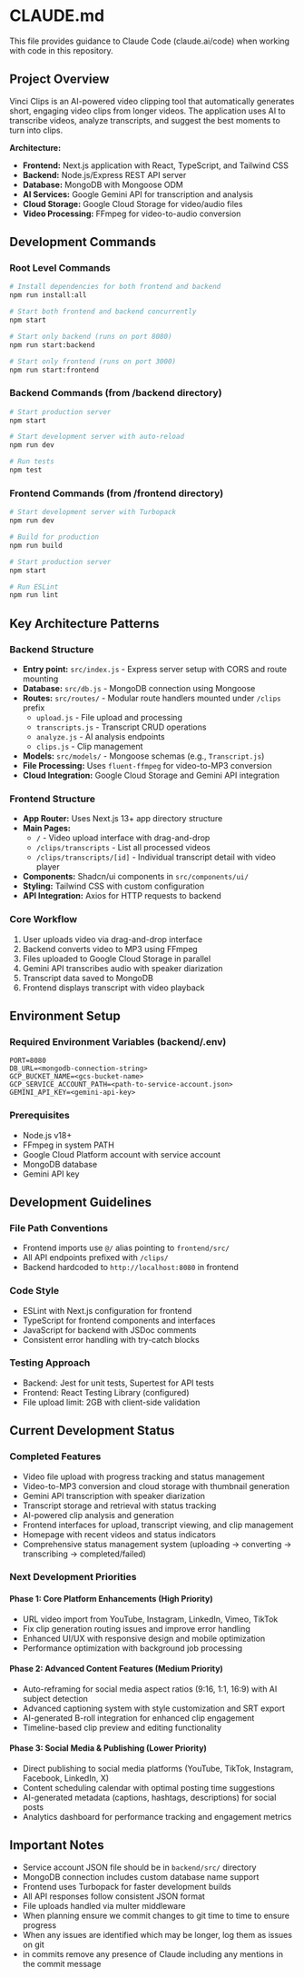 # CLAUDE.md

This file provides guidance to Claude Code (claude.ai/code) when working with code in this repository.

## Project Overview

Vinci Clips is an AI-powered video clipping tool that automatically generates short, engaging video clips from longer videos. The application uses AI to transcribe videos, analyze transcripts, and suggest the best moments to turn into clips.

**Architecture:**
- **Frontend:** Next.js application with React, TypeScript, and Tailwind CSS
- **Backend:** Node.js/Express REST API server
- **Database:** MongoDB with Mongoose ODM
- **AI Services:** Google Gemini API for transcription and analysis
- **Cloud Storage:** Google Cloud Storage for video/audio files
- **Video Processing:** FFmpeg for video-to-audio conversion

## Development Commands

### Root Level Commands
```bash
# Install dependencies for both frontend and backend
npm run install:all

# Start both frontend and backend concurrently
npm start

# Start only backend (runs on port 8080)
npm run start:backend

# Start only frontend (runs on port 3000)
npm run start:frontend
```

### Backend Commands (from /backend directory)
```bash
# Start production server
npm start

# Start development server with auto-reload
npm run dev

# Run tests
npm test
```

### Frontend Commands (from /frontend directory)
```bash
# Start development server with Turbopack
npm run dev

# Build for production
npm run build

# Start production server
npm start

# Run ESLint
npm run lint
```

## Key Architecture Patterns

### Backend Structure
- **Entry point:** `src/index.js` - Express server setup with CORS and route mounting
- **Database:** `src/db.js` - MongoDB connection using Mongoose
- **Routes:** `src/routes/` - Modular route handlers mounted under `/clips` prefix
  - `upload.js` - File upload and processing
  - `transcripts.js` - Transcript CRUD operations
  - `analyze.js` - AI analysis endpoints
  - `clips.js` - Clip management
- **Models:** `src/models/` - Mongoose schemas (e.g., `Transcript.js`)
- **File Processing:** Uses `fluent-ffmpeg` for video-to-MP3 conversion
- **Cloud Integration:** Google Cloud Storage and Gemini API integration

### Frontend Structure
- **App Router:** Uses Next.js 13+ app directory structure
- **Main Pages:**
  - `/` - Video upload interface with drag-and-drop
  - `/clips/transcripts` - List all processed videos
  - `/clips/transcripts/[id]` - Individual transcript detail with video player
- **Components:** Shadcn/ui components in `src/components/ui/`
- **Styling:** Tailwind CSS with custom configuration
- **API Integration:** Axios for HTTP requests to backend

### Core Workflow
1. User uploads video via drag-and-drop interface
2. Backend converts video to MP3 using FFmpeg
3. Files uploaded to Google Cloud Storage in parallel
4. Gemini API transcribes audio with speaker diarization
5. Transcript data saved to MongoDB
6. Frontend displays transcript with video playback

## Environment Setup

### Required Environment Variables (backend/.env)
```
PORT=8080
DB_URL=<mongodb-connection-string>
GCP_BUCKET_NAME=<gcs-bucket-name>
GCP_SERVICE_ACCOUNT_PATH=<path-to-service-account.json>
GEMINI_API_KEY=<gemini-api-key>
```

### Prerequisites
- Node.js v18+
- FFmpeg in system PATH
- Google Cloud Platform account with service account
- MongoDB database
- Gemini API key

## Development Guidelines

### File Path Conventions
- Frontend imports use `@/` alias pointing to `frontend/src/`
- All API endpoints prefixed with `/clips/`
- Backend hardcoded to `http://localhost:8080` in frontend

### Code Style
- ESLint with Next.js configuration for frontend
- TypeScript for frontend components and interfaces
- JavaScript for backend with JSDoc comments
- Consistent error handling with try-catch blocks

### Testing Approach
- Backend: Jest for unit tests, Supertest for API tests
- Frontend: React Testing Library (configured)
- File upload limit: 2GB with client-side validation

## Current Development Status

### Completed Features
- Video file upload with progress tracking and status management
- Video-to-MP3 conversion and cloud storage with thumbnail generation
- Gemini API transcription with speaker diarization
- Transcript storage and retrieval with status tracking
- AI-powered clip analysis and generation
- Frontend interfaces for upload, transcript viewing, and clip management
- Homepage with recent videos and status indicators
- Comprehensive status management system (uploading → converting → transcribing → completed/failed)

### Next Development Priorities
#### Phase 1: Core Platform Enhancements (High Priority)
- URL video import from YouTube, Instagram, LinkedIn, Vimeo, TikTok
- Fix clip generation routing issues and improve error handling
- Enhanced UI/UX with responsive design and mobile optimization
- Performance optimization with background job processing

#### Phase 2: Advanced Content Features (Medium Priority)
- Auto-reframing for social media aspect ratios (9:16, 1:1, 16:9) with AI subject detection
- Advanced captioning system with style customization and SRT export
- AI-generated B-roll integration for enhanced clip engagement
- Timeline-based clip preview and editing functionality

#### Phase 3: Social Media & Publishing (Lower Priority)
- Direct publishing to social media platforms (YouTube, TikTok, Instagram, Facebook, LinkedIn, X)
- Content scheduling calendar with optimal posting time suggestions
- AI-generated metadata (captions, hashtags, descriptions) for social posts
- Analytics dashboard for performance tracking and engagement metrics

## Important Notes

- Service account JSON file should be in `backend/src/` directory
- MongoDB connection includes custom database name support
- Frontend uses Turbopack for faster development builds
- All API responses follow consistent JSON format
- File uploads handled via multer middleware
- When planning ensure we commit changes to git time to time to ensure progress
- When any issues are identified which may be longer, log them as issues on git
- in commits remove any presence of Claude including any mentions in the commit message